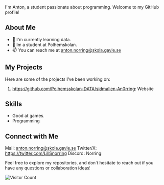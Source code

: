 
I'm Anton, a student passionate about programming. Welcome to my GitHub profile!

## About Me

- 🌱 I'm currently learning data.
- 💼 Im a student at Polhemskolan.
- 📫 You can reach me at anton.norring@skola.gavle.se

## My Projects

Here are some of the projects I've been working on:

1. https://github.com/Polhemsskolan-DATA/sidmallen-An0rring: Website

## Skills

- Good at games.
- Programming

## Connect with Me
Mail: anton.norring@skola.gavle.se
Twitter/X: https://twitter.com/LillSnorring
Discord: Norring

Feel free to explore my repositories, and don't hesitate to reach out if you have any questions or collaboration ideas!

![Visitor Count](https://visitor-badge.laobi.icu/badge?page_id=An0rring)
